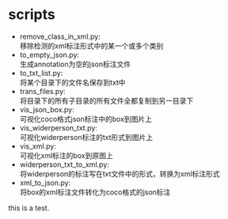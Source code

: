 # scripts
* remove_class_in_xml.py:<br> 
  移除检测的xml标注形式中的某一个或多个类别<br> 
* to_empty_json.py:<br> 
  生成annotation为空的json标注文件<br> 
* to_txt_list.py:<br> 
  将某个目录下的文件名保存到txt中<br> 
* trans_files.py:<br> 
  将目录下的所有子目录的所有文件全都复制到另一目录下<br> 
* vis_json_box.py:<br> 
  可视化coco格式json标注中的box到图片上<br> 
* vis_widerperson_txt.py:<br> 
  可视化widerperson标注的txt形式到图片上<br> 
* vis_xml.py:<br> 
  可视化xml标注的box到原图上<br> 
* widerperson_txt_to_xml.py:<br> 
  将widerperson的标注写在txt文件中的形式，转换为xml标注形式<br> 
* xml_to_json.py:<br> 
  将box的xml标注文件转化为coco格式的json标注<br> 

this is a test.